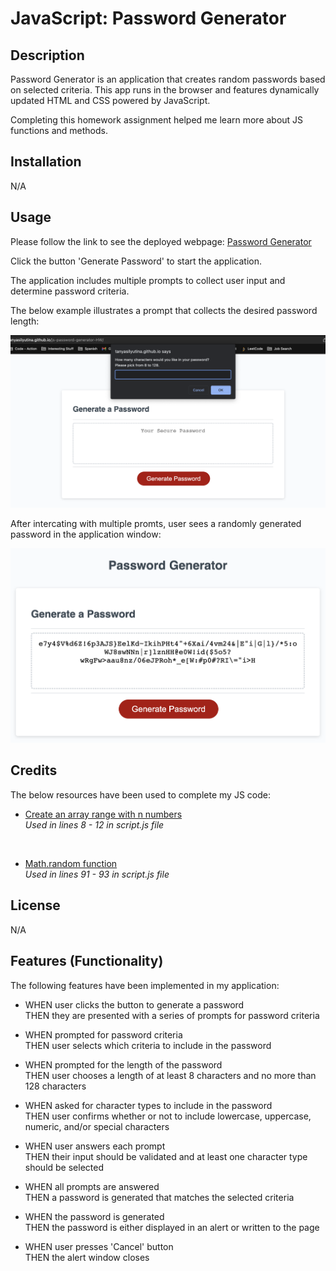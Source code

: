 # JavaScript: Password Generator

## Description

Password Generator is an application that creates random passwords based on selected criteria. This app runs in the browser and features dynamically updated HTML and CSS powered by JavaScript. 

Completing this homework assignment helped me learn more about JS functions and methods. 

## Installation

N/A

## Usage

Please follow the link to see the deployed webpage: [Password Generator](https://tanyasilyutina.github.io/js-password-generator-HW/)

Click the button 'Generate Password' to start the application.

The application includes multiple prompts to collect user input and determine password criteria. 

The below example illustrates a prompt that collects the desired password length:

![promt example](assets/Screenshot%202023-03-30%20at%208.53.41%20PM.png)

After intercating with multiple promts, user sees a randomly generated password in the application window:

![password example](assets/Screenshot%202023-03-30%20at%209.01.15%20PM.png)

## Credits

The below resources have been used to complete my JS code:
* [Create an array range with n numbers]( https://www.freecodecamp.org/news/javascript-range-create-an-array-of-numbers-with-the-from-method/)<br />
*Used in lines 8 - 12 in script.js file*
<br />

* [Math.random function](https://developer.mozilla.org/en-US/docs/Web/JavaScript/Reference/Global_Objects/Math/random) <br />
*Used in lines 91 - 93 in script.js file*

## License

N/A

## Features (Functionality)

The following features have been implemented in my application:

* WHEN user clicks the button to generate a password <br />
  THEN they are presented with a series of prompts for password criteria

* WHEN prompted for password criteria <br />
THEN user selects which criteria to include in the password


* WHEN prompted for the length of the password <br />
THEN user chooses a length of at least 8 characters and no more than 128 characters


* WHEN asked for character types to include in the password <br />
THEN user confirms whether or not to include lowercase, uppercase, numeric, and/or special characters


* WHEN user answers each prompt <br />
THEN their input should be validated and at least one character type should be selected


* WHEN all prompts are answered <br />
THEN a password is generated that matches the selected criteria


* WHEN the password is generated <br />
THEN the password is either displayed in an alert or written to the page

* WHEN user presses 'Cancel' button <br />
THEN the alert window closes




